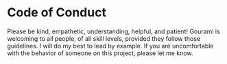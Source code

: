 # Code of Conduct

Please be kind, empathetic, understanding, helpful, and patient! Gourami is welcoming to all people, of all skill levels, provided they follow those guidelines. I will do my best to lead by example. If you are uncomfortable with the behavior of someone on this project, please let me know.
